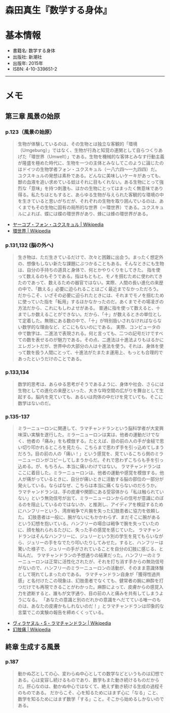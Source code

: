 森田真生『数学する身体』
=======================

# 基本情報

- 書籍名: 数学する身体
- 出版社: 新潮社
- 出版年: 2015年
- ISBN: 4-10-339651-2

----

# メモ

## 第三章 風景の始原

### p.123（風景の始原）

> 生物が体験しているのは、その生物とは独立な客観的「環境（Umgebung）」ではなく、生物が行為と知覚の連関として自らつくりあげた「環世界（Umwelt）」である。生物を機械的な客体とみなす行動主義が隆盛を極めた時代に、生物を一つの主体とみなしてこのように論じたのはドイツの生物学者フォン・ユクスキュル（一八六四〜一九四四）だ。
> ユクスキュルの発想は素朴である。どんなに美味しいケーキがあっても、獣の血液を追い求めている蚊はそれに目もくれない。ある生物にとって強烈な「意味」を持つ刺激も、ほかの生物にとってはまったく無意味であり得る。私たちはともすると、あらゆる生物が与えられた客観的な環境の中を生きていると思いがちだが、それぞれの生物を取り囲んでいるのは、あくまでもその生物に固有の局所的な世界（＝環世界）である。ユクスキュルによれば、蝶には蝶の環世界があり、蜂には蜂の環世界がある。

- [ヤーコプ・フォン・ユクスキュル | Wikipedia](https://ja.wikipedia.org/wiki/%E3%83%A4%E3%83%BC%E3%82%B3%E3%83%97%E3%83%BB%E3%83%95%E3%82%A9%E3%83%B3%E3%83%BB%E3%83%A6%E3%82%AF%E3%82%B9%E3%82%AD%E3%83%A5%E3%83%AB)
- [環世界 | Wikipedia](https://ja.wikipedia.org/wiki/%E7%92%B0%E4%B8%96%E7%95%8C)



### p.131,132 (脳の外へ)

> 生き物は、ただ生きているだけで、次々と困難に出会う。まったく想定外の、想像もしない新たな課題にぶつかることもある。そんなときにも生物は、自分の手持ちの道具と身体で、何とかやりくりをしてきた。
> 指を使って数えるのもそうである。指はもともと、モノを掴むために使われてきたのであって、数えるための器官ではない。実際、人間の長い進化の来歴の中で、「数える」必要に迫られることはごく最近までなかっただろう。だからこそ、いざその必要に迫られたときには、それまでモノを掴むために使っていた指を「転用」するほかなかったのだ。あくまでその場凌ぎの方法だから、これにもしわよせがある。
> 普通に指を使って数えると、十までしか数えることができない。だから、「十」が数えるときの単位として定着した。無限にある数の中で、「十」が特別扱いされなければならない数学的な理由など、どこにもないのにである。
> 実際、コンピュータの中で数字は、二進法で表現される。何と言っても、二つの記号だけですべての数を表せるのが魅力である。その点、二進法は十進法よりもはるかにエレガントだが、世界中の大部分の人は十進法を使う。それは、身体を使って数を扱う人間にとって、十進法がたまたま運用上、もっとも合理的であったというだけのことである。


### p.133,134

> 数学的思考は、あらゆる思考がそうであるように、身体や社会、さらには生物としての進化の来歴といった、大きな時空間の広がりを舞台として生起する。脳内を見ていても、あるいは肉体の中だけを見ていても、そこに数学はないのだ。

### p.135-137

> ミラーニューロンに関連して、ラマチャンドランという脳科学者が大変興味深い実験を遂行した。ミラーニューロンは実は、他者の運動だけでなく、他者の「痛み」をも模倣する。たとえば、目の前の人の手が金槌で思い切り叩かれるところを見たら、こちらまで思わず手を引っ込めてしまうだろう。目の前の人の「痛い！」という感覚を、見ているこちら側のミラーニューロンがコピーしてしまうからだ。それで思わずこちらも手を引っ込める。が、もちろん、本当に痛いわけではない。
> ラマチャンドランはここに着目した。ミラーニューロンは、他者の運動や感覚を模倣する。他人が痛がっているときに、自分が痛いときに活動する脳の部位の一部分が発火している。ならばなぜ、こちらは本当に痛くならないのだろうか。
> ラマチャンドランは、手の皮膚や関節にある受容体から「私は触られていない」という無効信号が出て、ミラーニューロンからの信号が意識にのぼるのを阻止しているのではないか、と推測し、アイディアを検証するためにハンフリーという、湾岸戦争で片腕を失った幻肢患者に協力を依頼した。
> 幻肢患者は一般に、腕がないにもかかわらず、まだそこに腕があるという幻想を抱いている。ハンフリーの場合は戦争で腕を失っていたのに、顔を触れられるたびに、失った手の感覚を感じていた。
> ラマチャンドランはそんなハンフリーに、ジュリーという別の学生を見てもらいながら、ジュリーの手をなでたり叩いたりしてみせた。すると、ハンフリーは驚いた様子で、ジュリーの手がされていることを自分の幻肢に感じる、と叫んだ。
> ラマチャンドランの予想通りの結果だった。ハンフリーのミラーニューロンは正常に活性化されたが、それを打ち消す手からの無効信号がないので、ハンフリーのミラーニューロンの活動が、そのまま意識体験として現れてしまったのである。
> ラマチャンドラン自身が「獲得性過共感」と名付けたこの現象は、幻肢患者でなくても、健常者の腕に麻酔を打つだけでも再現できることがわかった。麻酔によって、皮膚からの感覚入力を遮断すると、誰もが文字通り、目の前の人と痛みを共有してしまうようになる。
> 「あなたの意識と別のだれかの意識をへだてている唯一のものは、あなたの皮膚かもしれないのだ！」とラマチャンドランは印象的な言葉でこの実験の報告を締めくくっている。


- [ヴィラヤヌル・S・ラマチャンドラン | Wikipedia](https://ja.wikipedia.org/wiki/%E3%83%B4%E3%82%A3%E3%83%A9%E3%83%A4%E3%83%8C%E3%83%AB%E3%83%BBS%E3%83%BB%E3%83%A9%E3%83%9E%E3%83%81%E3%83%A3%E3%83%B3%E3%83%89%E3%83%A9%E3%83%B3)
- [幻肢痛 | Wikipedia](https://ja.wikipedia.org/wiki/%E5%B9%BB%E8%82%A2%E7%97%9B)


## 終章 生成する風景

### p.187

> 動かぬ芯としての心、変わらぬ中心としての数学などというものは幻想である。心は変容し続けるものであり、数学もまた動き続けるものだからだ。肝心なのは、動かぬ中心ではなくて、絶えず動き続ける生成の過程そのものである。
> だからこそ、心を知るためにはまず心に「なる」こと、数学を知るためにはまず数学「する」こと。そこから始めるしかないのである。
